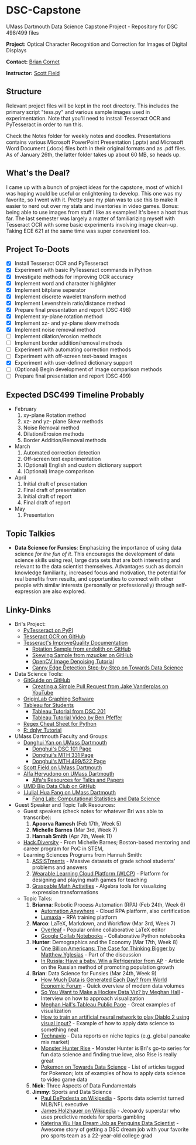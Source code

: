 # DSC-Capstone
UMass Dartmouth Data Science Capstone Project - Repository for DSC 498/499 files

**Project:** Optical Character Recognition and Correction for Images of Digital Displays

**Contact:** [Brian Cornet](mailto:bcornet@umassd.edu?subject=[GitHub]%20I%20clicked%20a%20thing)

**Instructor:** [Scott Field](mailto:sfield@umassd.edu?subject=[GitHub]%20DSC499%20Capstone%20%2D%20Brian%20Cornet)

## Structure
Relevant project files will be kept in the root directory. This includes the primary script "tess.py" and various sample images used in experimentation. Note that you'll need to instsall Tesseract OCR and PyTesseract in order to run this.

Check the Notes folder for weekly notes and doodles. Presentations contains various Microsoft PowerPoint Presentation (.pptx) and Microsoft Word Document (.docx) files both in their original formats and as .pdf files. As of January 26th, the latter folder takes up about 60 MB, so heads up.

## What's the Deal?
I came up with a bunch of project ideas for the capstone, most of which I was hoping would be useful or enlightening to develop. This one was my favorite, so I went with it. Pretty sure my plan was to use this to make it easier to nerd out over my stats and inventories in video games. Bonus: being able to use images from stuff I like as examples! It's been a hoot thus far. The last semester was largely a matter of familiarizing myself with Tesseract OCR with some basic experiments involving image clean-up. Taking ECE 621 at the same time was super convenient too.

## Project To-Doots
- [x] Install Tesseract OCR and PyTesseract
- [x] Experiment with basic PyTesseract commands in Python
- [x] Investigate methods for improving OCR accuracy
- [x] Implement word and character highlighter
- [x] Implement bitplane seperator
- [x] Implement discrete wavelet transform method
- [x] Implement Levenshtein ratio/distance method
- [x] Prepare final presentation and report (DSC 498)
- [x] Implement xy-plane rotation method
- [x] Implement xz- and yz-plane skew methods
- [x] Implement noise removal method
- [ ] Implement dilation/erosion methods
- [ ] Implement border addition/removal methods
- [ ] Experiment with automating correction methods
- [ ] Experiment with off-screen text-based images
- [x] Experiment with user-defined dictionary support
- [ ] \(Optional) Begin development of image comparison methods
- [ ] Prepare final presentation and report (DSC 499)

## Expected DSC499 Timeline Probably
- February
  1. xy-plane Rotation method
  2. xz- and yz- plane Skew methods
  3. Noise Removal method
  4. Dilation/Erosion methods
  5. Border Addition/Removal methods
- March
  1. Automated correction detection
  2. Off-screen text experimentation
  3. \(Optional) English and custom dictionary support
  4. \(Optional) Image comparison
- April
  1. Initial draft of presentation
  2. Final draft of presentation
  3. Initial draft of report
  4. Final draft of report
- May
  1. Presentation

## Topic Talkies
* **Data Science for Funsies**: Emphasizing the importance of using data science *for the fun of it*. This encourages the development of data science skills using real, large data sets that are both interesting and relevant to the data scientist themselves. Advantages such as domain knowledge familiarity, increased focus and motivation, the potential for real benefits from results, and opportunities to connect with other people with similar interests (personally or professionally) through self-expression are also explored.

## Linky-Dinks
* Bri's Project:
  * [PyTesseract on PyPI](https://pypi.org/project/pytesseract/)
  * [Tesseract OCR on GitHub](https://github.com/tesseract-ocr/tesseract)
  * [Tesseract's ImproveQuality Documentation](https://github.com/tesseract-ocr/tessdoc/blob/master/ImproveQuality.md)
    * [Rotation Sample from endolith on GitHub](https://gist.github.com/endolith/334196bac1cac45a4893#file-rotation_spacing-py)
    * [Skewing Sample from mzucker on GitHub](https://github.com/mzucker/unproject_text)
    * [OpenCV Image Denoising Tutorial](https://opencv-python-tutroals.readthedocs.io/en/latest/py_tutorials/py_photo/py_non_local_means/py_non_local_means.html)
    * [Canny Edge Detection Step-by-Step on Towards Data Science](https://towardsdatascience.com/canny-edge-detection-step-by-step-in-python-computer-vision-b49c3a2d8123)
* Data Science Tools:
  * [GitGuide on GitHub](https://github.com/git-guides/)
    * [Creating a Simple Pull Request from Jake Vanderplas on YouTube](https://www.youtube.com/watch?v=rgbCcBNZcdQ)
  * [OriginLab Graphing Software](https://www.originlab.com/index.aspx)
  * [Tableau for Students](https://www.tableau.com/academic/students)
    * [Tableau Tutorial from DSC 201](http://www.cis.umassd.edu/~dkoop/dsc201-2018fa/assignment2.html)
    * [Tableau Tutorial Video by Ben Pfeffer](https://www.youtube.com/watch?v=2sp3HO3Jzfw)
  * [Regex Cheat Sheet for Python](https://www.dataquest.io/wp-content/uploads/2019/03/python-regular-expressions-cheat-sheet.pdf)
  * [R: dplyr Tutorial](https://genomicsclass.github.io/book/pages/dplyr_tutorial.html)
* UMass Dartmouth Faculty and Groups:
  * [Donghui Yan on UMass Dartmouth](http://www.math.umassd.edu/~dyan/)
    * [Donghui's DSC 101 Page](https://sites.google.com/site/umassddsc101/)
    * [Donghui's MTH 331 Page](https://sites.google.com/site/umassdmth331/)
    * [Donghui's MTH 499/522 Page](https://sites.google.com/site/umassdmth499/)
  * [Scott Field on UMass Dartmouth](http://www.math.umassd.edu/~sfield/)
  * [Alfa Heryudono on UMass Dartmouth](http://www.math.umassd.edu/~aheryudono/)
    * [Alfa's Resources for Talks and Papers](http://www.math.umassd.edu/~aheryudono/mth540f2018site/resources.html)
  * [UMD Big Data Club on GitHub](https://umdbigdataclub.github.io)
  * [(Julia) Hua Fang on UMass Dartmouth](https://www.umassd.edu/directory/hfang2/)
    * [Fang Lab: Computational Statistics and Data Science](https://www.umassmed.edu/fanglab/)
* Guest Speaker and Topic Talk Resources:
  * Guest speakers (check notes for whatever Bri was able to transcribe):
    1. **Apoorva Ramesh** (Feb 17th, Week 5)
    2. **Michelle Barnes** (Mar 3rd, Week 7)
    3. **Hannah Smith** (Apr 7th, Week 11)
  * [Hack.Diversity](https://www.hackdiversity.com/) - From Michelle Barnes; Boston-based mentoring and career program for PoC in STEM, 
  * Learning Sciences Programs from Hannah Smith:
    1. [ASSISTments](https://new.assistments.org/) - Massive datasets of grade school students' problems and answers
    2. [Wearable Learning Cloud Platform (WLCP)](http://wearablelearning.org/) - Platform for designing and playing math games for teaching
    3. [Graspable Math Activities](https://graspablemath.com/) - Algebra tools for visualizing expression transformations
  * Topic Talks:
    1. **Brianna**: Robotic Process Automation (RPA) (Feb 24th, Week 6)
       * [Automation Anywhere](https://www.automationanywhere.com/) - Cloud RPA platform, also certification
       * [Lumaxia](https://lumaxia.com/) - RPA training platform
    2. **Marco**: LaTeX, Markdown, and Workflow (Mar 3rd, Week 7)
       * [Overleaf](https://www.overleaf.com/) - Popular online collaborative LaTeX editor
       * [Google Collab Notebooks](https://colab.research.google.com/notebooks/io.ipynb) - Collaborative Python notebooks
    3. **Hunter**: Demographics and the Economy (Mar 17th, Week 8)
       * [One Billion Americans: The Case for Thinking Bigger by Matthew Yglesias](https://www.amazon.com/One-Billion-Americans-Thinking-Bigger-ebook/dp/B082ZR6827) - Part of the discussion
       * [In Russia: Have a baby, Win a Refrigerator from AP](https://www.heraldnet.com/news/in-russia-have-a-baby-win-a-refrigerator/) - Article on the Russian method of promoting population growth
    4. **Brian**: Data Science for Funsies (Mar 24th, Week 9)
       * [How Much Data is Generated Each Day? from World Economic Forum](https://www.weforum.org/agenda/2019/04/how-much-data-is-generated-each-day-cf4bddf29f/) - Quick overview of modern data volumes
       * [So You Want to Make a Hockey Data Viz? by Meghan Hall](https://medium.com/nightingale/so-you-want-to-make-a-hockey-data-viz-dda7b347f117) - Interview on how to approach visualization
       * [Meghan Hall's Tableau Public Page](https://public.tableau.com/profile/meghanhall#!/) - Great examples of visualization
       * [How to train an artificial neural network to play Diablo 2 using visual input?](https://stackoverflow.com/questions/6542274/how-to-train-an-artificial-neural-network-to-play-diablo-2-using-visual-input) - Example of how to apply data science to something neat
       * [Technavio](https://www.technavio.com/) - Data reports on niche topics (e.g. global pancake mix market)
       * [Monster Hunter Rise](https://www.monsterhunter.com/rise/us/) - Monster Hunter is Bri's go-to series for fun data science and finding true love, also Rise is really great
       * [Pokemon on Towards Data Science](https://towardsdatascience.com/tagged/pokemon) - List of articles tagged for Pokemon; lots of examples of how to apply data science to video game data
    5. **Nick**: Three Aspects of Data Fundamentals
    6. **Jimmy**: Sports and Data Science
       * [Paul DePodesta on Wikipedia](https://en.wikipedia.org/wiki/Paul_DePodesta) - Sports data scientist turned MLB/NFL executive
       * [James Holzhauer on Wikipedia](https://en.wikipedia.org/wiki/James_Holzhauer) - Jeopardy superstar who uses predictive models for sports gambling
       * [Katerina Wu Has Dream Job as Penguins Data Scientist](https://www.nhl.com/penguins/news/katerina-wu-has-dream-job-as-penguins-data-scientist/c-322941668) - Awesome story of getting a DSC dream job with your favorite pro sports team as a 22-year-old college grad
